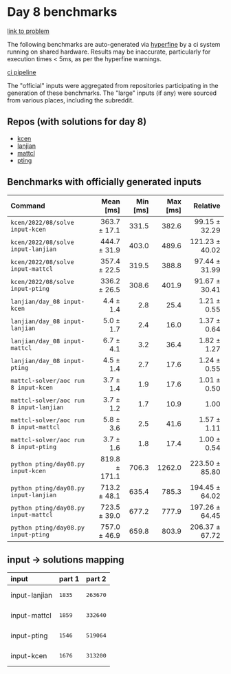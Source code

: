 # Day 8 benchmarks

[link to problem](http://adventofcode.com/2022/day/8)

The following benchmarks are auto-generated via [hyperfine](https://github.com/sharkdp/hyperfine) by a ci system running on shared hardware. Results may be inaccurate, particularly for execution times < 5ms, as per the hyperfine warnings.

[ci pipeline](http://ci.papercode.net:8080/teams/aoc2022/pipelines/aoc-compare-2022)

The "official" inputs were aggregated from repositories participating in the generation of these benchmarks. The "large" inputs (if any) were sourced from various places, including the subreddit.

## Repos (with solutions for day 8)


- [kcen](https://github.com/kcen/AdventOfCode)
- [lanjian](https://github.com/LanJian/aoc-2022)
- [mattcl](https://github.com/mattcl/aoc2022)
- [pting](https://github.com/pting/aoc2022)

## Benchmarks with officially generated inputs
| Command | Mean [ms] | Min [ms] | Max [ms] | Relative |
|:---|---:|---:|---:|---:|
| `kcen/2022/08/solve input-kcen` | 363.7 ± 17.1 | 331.5 | 382.6 | 99.15 ± 32.29 |
| `kcen/2022/08/solve input-lanjian` | 444.7 ± 31.9 | 403.0 | 489.6 | 121.23 ± 40.02 |
| `kcen/2022/08/solve input-mattcl` | 357.4 ± 22.5 | 319.5 | 388.8 | 97.44 ± 31.99 |
| `kcen/2022/08/solve input-pting` | 336.2 ± 26.5 | 308.6 | 401.9 | 91.67 ± 30.41 |
| `lanjian/day_08 input-kcen` | 4.4 ± 1.4 | 2.8 | 25.4 | 1.21 ± 0.55 |
| `lanjian/day_08 input-lanjian` | 5.0 ± 1.7 | 2.4 | 16.0 | 1.37 ± 0.64 |
| `lanjian/day_08 input-mattcl` | 6.7 ± 4.1 | 3.2 | 36.4 | 1.82 ± 1.27 |
| `lanjian/day_08 input-pting` | 4.5 ± 1.4 | 2.7 | 17.6 | 1.24 ± 0.55 |
| `mattcl-solver/aoc run 8 input-kcen` | 3.7 ± 1.4 | 1.9 | 17.6 | 1.01 ± 0.50 |
| `mattcl-solver/aoc run 8 input-lanjian` | 3.7 ± 1.2 | 1.7 | 10.9 | 1.00 |
| `mattcl-solver/aoc run 8 input-mattcl` | 5.8 ± 3.6 | 2.5 | 41.6 | 1.57 ± 1.11 |
| `mattcl-solver/aoc run 8 input-pting` | 3.7 ± 1.6 | 1.8 | 17.4 | 1.00 ± 0.54 |
| `python pting/day08.py input-kcen` | 819.8 ± 171.1 | 706.3 | 1262.0 | 223.50 ± 85.80 |
| `python pting/day08.py input-lanjian` | 713.2 ± 48.1 | 635.4 | 785.3 | 194.45 ± 64.02 |
| `python pting/day08.py input-mattcl` | 723.5 ± 39.0 | 677.2 | 777.9 | 197.26 ± 64.45 |
| `python pting/day08.py input-pting` | 757.0 ± 46.9 | 659.8 | 803.9 | 206.37 ± 67.72 |

## input -> solutions mapping
|input|part 1|part 2|
|:---|:---|:---|
|input-lanjian|<pre>1835</pre>|<pre>263670</pre>|
|input-mattcl|<pre>1859</pre>|<pre>332640</pre>|
|input-pting|<pre>1546</pre>|<pre>519064</pre>|
|input-kcen|<pre>1676</pre>|<pre>313200</pre>|
